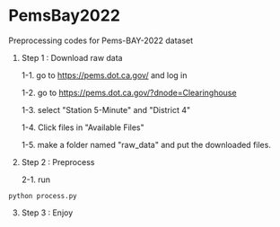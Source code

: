 # PemsBay2022

Preprocessing codes for Pems-BAY-2022 dataset

1. Step 1 : Download raw data

    1-1. go to https://pems.dot.ca.gov/ and log in
  
    1-2. go to https://pems.dot.ca.gov/?dnode=Clearinghouse
  
    1-3. select "Station 5-Minute" and "District 4"
  
    1-4. Click files in "Available Files"
  
    1-5. make a folder named "raw_data" and put the downloaded files.
  
2. Step 2 : Preprocess

    2-1. run 
  ```
  python process.py
  ```
  
3. Step 3 : Enjoy
